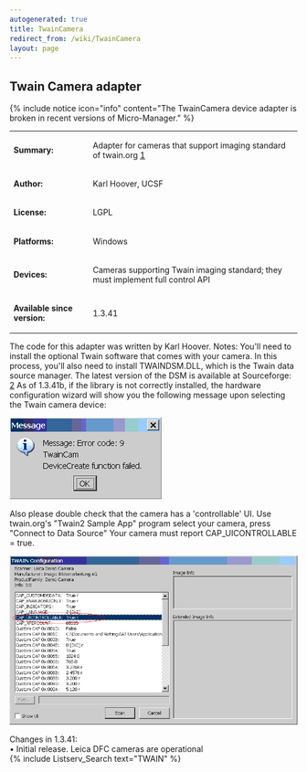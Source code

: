 ```yaml
---
autogenerated: true
title: TwainCamera
redirect_from: /wiki/TwainCamera
layout: page
---
```


## Twain Camera adapter

{% include notice icon="info" content="The TwainCamera device adapter is broken in recent versions of Micro-Manager." %}

<table>
<tr>
<td markdown="1">

**Summary:**

</td>
<td markdown="1">

Adapter for cameras that support imaging standard of twain.org
[1](http://www.twain.org)

</td>
</tr>
<tr>
<td markdown="1">

**Author:**

</td>
<td markdown="1">

Karl Hoover, UCSF

</td>
</tr>
<tr>
<td markdown="1">

**License:**

</td>
<td markdown="1">

LGPL

</td>
</tr>
<tr>
<td markdown="1">

**Platforms:**

</td>
<td markdown="1">

Windows

</td>
</tr>
<tr>
<td markdown="1">

**Devices:**

</td>
<td markdown="1">

Cameras supporting Twain imaging standard; they must implement full
control API

</td>
</tr>

<td markdown="1">

**Available since version:**

</td>
<td markdown="1">

1.3.41

</td>
</table>

The code for this adapter was written by Karl Hoover. Notes: You'll need
to install the optional Twain software that comes with your camera. In
this process, you'll also need to install TWAINDSM.DLL, which is the
Twain data source manager. The latest version of the DSM is available at
Sourceforge: [2](http://sourceforge.net/projects/twain-dsm/files/) As of
1.3.41b, if the library is not correctly installed, the hardware
configuration wizard will show you the following message upon selecting
the Twain camera device:

![](/media/Twain_TWAINDSM.DLL_MISSING.GIF)

Also please double check that the camera has a 'controllable' UI. Use
twain.org's "Twain2 Sample App" program select your camera, press
"Connect to Data Source" Your camera must report CAP\_UICONTROLLABLE =
true.

![](/media/TWAIN_CAP_UICONTROLLABLE.GIF)

Changes in 1.3.41:  
• Initial release. Leica DFC cameras are operational  
{% include Listserv_Search text="TWAIN" %}
